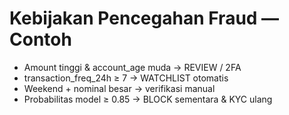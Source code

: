 
# Kebijakan Pencegahan Fraud — Contoh
- Amount tinggi & account_age muda → REVIEW / 2FA
- transaction_freq_24h ≥ 7 → WATCHLIST otomatis
- Weekend + nominal besar → verifikasi manual
- Probabilitas model ≥ 0.85 → BLOCK sementara & KYC ulang
